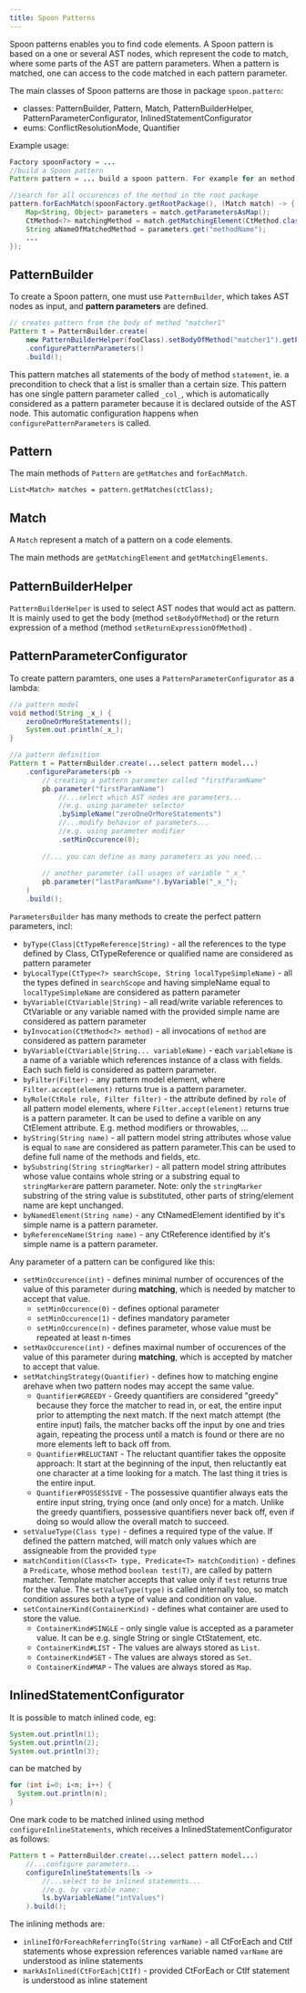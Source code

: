 ```yaml
---
title: Spoon Patterns
---
```


Spoon patterns enables you to find code elements. A Spoon pattern is based on a one or several AST nodes, which represent the code to match, where some parts of the AST are pattern parameters. When a pattern is matched, one can access to the code matched in each pattern parameter.

The main classes of Spoon patterns are those in package `spoon.pattern`:

* classes: PatternBuilder, Pattern, Match, PatternBuilderHelper, PatternParameterConfigurator, InlinedStatementConfigurator 
* eums: ConflictResolutionMode, Quantifier

Example usage:

```java
Factory spoonFactory = ...
//build a Spoon pattern
Pattern pattern = ... build a spoon pattern. For example for an method ...

//search for all occurences of the method in the root package
pattern.forEachMatch(spoonFactory.getRootPackage(), (Match match) -> {
	Map<String, Object> parameters = match.getParametersAsMap();
	CtMethod<?> matchingMethod = match.getMatchingElement(CtMethod.class);
	String aNameOfMatchedMethod = parameters.get("methodName");
	...
});
```

## PatternBuilder

To create a Spoon pattern, one must use `PatternBuilder`, which takes AST nodes as input, and **pattern parameters** are defined.


```java
// creates pattern from the body of method "matcher1"
Pattern t = PatternBuilder.create(
    new PatternBuilderHelper(fooClass).setBodyOfMethod("matcher1").getPatternElements())
    .configurePatternParameters()
    .build();
```


This pattern matches all statements of the body of method `statement`, ie. a precondition to check that a list  is smaller than a certain size. 
This pattern has  one single pattern parameter called `_col_`, which is automatically considered as a pattern parameter because it is declared outside of the AST node. This automatic configuration happens when `configurePatternParameters` is called.

## Pattern 

The main methods of `Pattern` are `getMatches` and `forEachMatch`.

```
List<Match> matches = pattern.getMatches(ctClass);
```

## Match

A `Match` represent a match of a pattern on a code elements.

The main methods are `getMatchingElement` and `getMatchingElements`.

## PatternBuilderHelper

`PatternBuilderHelper` is used to select AST nodes that would act as pattern. It is mainly used to get the body (method `setBodyOfMethod`) or the return expression of a method (method `setReturnExpressionOfMethod`) .

## PatternParameterConfigurator

To create pattern paramters, one uses a `PatternParameterConfigurator` as a lambda:


```java
//a pattern model 
void method(String _x_) {
	zeroOneOrMoreStatements();
	System.out.println(_x_);
}

//a pattern definition
Pattern t = PatternBuilder.create(...select pattern model...)
	.configureParameters(pb -> 
		// creating a pattern parameter called "firstParamName"
		pb.parameter("firstParamName")
			//...select which AST nodes are parameters...
			//e.g. using parameter selector
			.bySimpleName("zeroOneOrMoreStatements")
			//...modify behavior of parameters...
			//e.g. using parameter modifier
			.setMinOccurence(0);
			
		//... you can define as many parameters as you need...
		
		// another parameter (all usages of variable "_x_"
		pb.parameter("lastParamName").byVariable("_x_");
	)
	.build();
```

`ParametersBuilder` has many methods to create the perfect pattern parameters, incl:

* `byType(Class|CtTypeReference|String)` - all the references to the type defined by Class,
CtTypeReference or qualified name are considered as pattern parameter
* `byLocalType(CtType<?> searchScope, String localTypeSimpleName)` - all the types defined in `searchScope`
and having simpleName equal to `localTypeSimpleName` are considered as pattern parameter
* `byVariable(CtVariable|String)` - all read/write variable references to CtVariable
or any variable named with the provided simple name are considered as pattern parameter
* `byInvocation(CtMethod<?> method)` - all invocations of `method` are considered as pattern parameter
* `byVariable(CtVariable|String... variableName)` - each `variableName` is a name of a variable
which references instance of a class with fields. Each such field is considered as pattern parameter.
* `byFilter(Filter)` - any pattern model element, where `Filter.accept(element)` returns true is a pattern parameter.
* `byRole(CtRole role, Filter filter)` - the attribute defined by `role` of all 
pattern model elements, where `Filter.accept(element)` returns true is a pattern parameter. It can be used to define a varible on any CtElement attribute. E.g. method modifiers or throwables, ...
* `byString(String name)` - all pattern model string attributes whose value is equal to `name` are considered as pattern parameter.This can be used to define full name of the methods and fields, etc.
* `bySubstring(String stringMarker)` - all pattern model string attributes whose value contains
whole string or a substring equal to `stringMarker`are pattern parameter. Note: only the `stringMarker` substring of the string value is substituted, other parts of string/element name are kept unchanged.
* `byNamedElement(String name)` - any CtNamedElement identified by it's simple name is a pattern parameter.
* `byReferenceName(String name)` - any CtReference identified by it's simple name is a pattern parameter.


Any parameter of a pattern can be configured like this:

* `setMinOccurence(int)` - defines minimal number of occurences of the value of this parameter during **matching**,
which is needed by matcher to accept that value. 
  * `setMinOccurence(0)` - defines optional parameter
  * `setMinOccurence(1)` - defines mandatory parameter
  * `setMinOccurence(n)` - defines parameter, whose value must be repeated at least n-times
* `setMaxOccurence(int)` - defines maximal number of occurences of the value of this parameter during **matching**,
which is accepted by matcher to accept that value.
* `setMatchingStrategy(Quantifier)` - defines how to matching engine arehave when two pattern nodes may accept the same value.
  * `Quantifier#GREEDY` - Greedy quantifiers are considered "greedy" because they force the matcher to read in, or eat, the entire input prior to attempting the next match.
If the next match attempt (the entire input) fails, the matcher backs off the input by one and tries again,
repeating the process until a match is found or there are no more elements left to back off from.
  * `Quantifier#RELUCTANT` - The reluctant quantifier takes the opposite approach: It start at the beginning of the input,
then reluctantly eat one character at a time looking for a match.
The last thing it tries is the entire input.
  * `Quantifier#POSSESSIVE` - The possessive quantifier always eats the entire input string,
trying once (and only once) for a match. Unlike the greedy quantifiers, possessive quantifiers never back off,
even if doing so would allow the overall match to succeed.
* `setValueType(Class type)` - defines a required type of the value. If defined the pattern matched, will match only values which are assigneable from the provided `type`
* `matchCondition(Class<T> type, Predicate<T> matchCondition)` - defines a `Predicate`, whose method `boolean test(T)`,
are called by pattern matcher. Template matcher accepts that value only if `test` returns true for the value.
The `setValueType(type)` is called internally too, so match condition assures both a type of value and condition on value.
* `setContainerKind(ContainerKind)` - defines what container are used to store the value.
  * `ContainerKind#SINGLE` - only single value is accepted as a parameter value.
  It can be e.g. single String or single CtStatement, etc.
  * `ContainerKind#LIST` - The values are always stored as `List`.
  * `ContainerKind#SET` - The values are always stored as `Set`.
  * `ContainerKind#MAP` - The values are always stored as `Map`.


## InlinedStatementConfigurator

It is possible to match inlined code, eg:

```java
System.out.println(1);
System.out.println(2);
System.out.println(3);
```

can be matched by 

```java
for (int i=0; i<n; i++) {
  System.out.println(n);
}
```

One mark code to be matched inlined using method `configureInlineStatements`, which receives a  InlinedStatementConfigurator as follows:
```java
Pattern t = PatternBuilder.create(...select pattern model...)
	//...configure parameters...
	configureInlineStatements(ls -> 
		//...select to be inlined statements...
		//e.g. by variable name:
		ls.byVariableName("intValues")
	).build();
```

The inlining methods are:

* `inlineIfOrForeachReferringTo(String varName)` - all CtForEach and CtIf statements
whose expression references variable named `varName` are understood as
inline statements
* `markAsInlined(CtForEach|CtIf)` - provided CtForEach or CtIf statement
is understood as inline statement

